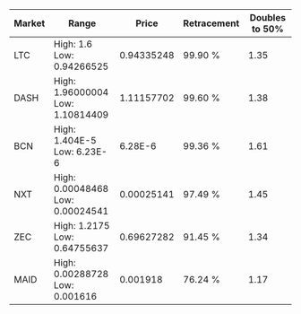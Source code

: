 | Market | Range | Price| Retracement | Doubles to 50% |
| --- | --- | --- | --- | --- |
| LTC | High: 1.6<br />Low: 0.94266525 | 0.94335248 | 99.90 % | 1.35 |
| DASH | High: 1.96000004<br />Low: 1.10814409 | 1.11157702 | 99.60 % | 1.38 |
| BCN | High: 1.404E-5<br />Low: 6.23E-6 | 6.28E-6 | 99.36 % | 1.61 |
| NXT | High: 0.00048468<br />Low: 0.00024541 | 0.00025141 | 97.49 % | 1.45 |
| ZEC | High: 1.2175<br />Low: 0.64755637 | 0.69627282 | 91.45 % | 1.34 |
| MAID | High: 0.00288728<br />Low: 0.001616 | 0.001918 | 76.24 % | 1.17 |
